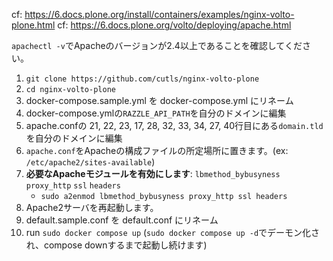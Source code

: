 cf: https://6.docs.plone.org/install/containers/examples/nginx-volto-plone.html
cf: https://6.docs.plone.org/volto/deploying/apache.html

`apachectl -v`でApacheのバージョンが2.4以上であることを確認してください。

1. `git clone https://github.com/cutls/nginx-volto-plone`
1. `cd nginx-volto-plone`
1. docker-compose.sample.yml を docker-compose.yml にリネーム
1. docker-compose.ymlの`RAZZLE_API_PATH`を自分のドメインに編集
1. apache.confの 21, 22, 23, 17, 28, 32, 33, 34, 27, 40行目にある`domain.tld`を自分のドメインに編集
1. `apache.conf`をApacheの構成ファイルの所定場所に置きます。(ex: `/etc/apache2/sites-available`)
1. **必要なApacheモジュールを有効にします**: `lbmethod_bybusyness` `proxy_http` `ssl` `headers`
   * `sudo a2enmod lbmethod_bybusyness proxy_http ssl headers`
1. Apache2サーバを再起動します。
1. default.sample.conf を default.conf にリネーム
1. run `sudo docker compose up` (`sudo docker compose up -d`でデーモン化され、compose downするまで起動し続けます)
